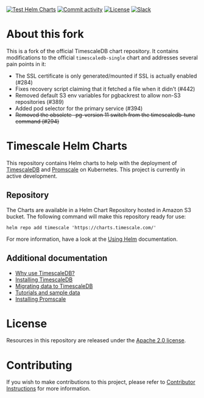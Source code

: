 [![Test Helm Charts](https://github.com/timescale/helm-charts/actions/workflows/tests.yml/badge.svg)](https://github.com/timescale/helm-charts/actions/workflows/tests.yml)
[![Commit activity](https://img.shields.io/github/commit-activity/m/timescale/helm-charts)](https://github.com/timescale/helm-charts/pulse/monthly)
[![License](https://img.shields.io/github/license/timescale/helm-charts)](https://github.com/timescale/helm-charts/blob/main/LICENSE)
[![Slack](https://img.shields.io/badge/chat-join%20slack-brightgreen.svg)](https://timescaledb.slack.com/)

# About this fork

This is a fork of the official TimescaleDB chart repository. It contains
modifications to the official `timescaledb-single` chart and addresses several pain points in
it:

* The SSL certificate is only generated/mounted if SSL is actually enabled (#284)
* Fixes recovery script claiming that it fetched a file when it didn't (#442)
* Removed default S3 env variables for pgbackrest to allow non-S3 repositories (#389)
* Added pod selector for the primary service (#394)
* ~~Removed the obsolete -pg-version 11 switch from the timescaledb-tune command (#294)~~

# Timescale Helm Charts

This repository contains Helm charts to help with the deployment of
[TimescaleDB](https://github.com/timescale/timescaledb/) and [Promscale](https://github.com/timescale/promscale) on Kubernetes. This
project is currently in active development.

## Repository

The Charts are available in a Helm Chart Repository hosted in Amazon S3 bucket.
The following command will make this repository ready for use:
```
helm repo add timescale 'https://charts.timescale.com/'
```
For more information, have a look at the [Using Helm](https://helm.sh/docs/intro/using_helm/#helm-repo-working-with-repositories) documentation.

## Additional documentation

- [Why use TimescaleDB?](https://docs.timescale.com/introduction)
- [Installing TimescaleDB](https://docs.timescale.com/getting-started/installation)
- [Migrating data to TimescaleDB](https://docs.timescale.com/getting-started/migrating-data)
- [Tutorials and sample data](https://docs.timescale.com/tutorials)
- [Installing Promscale](https://docs.timescale.com/promscale/latest/installation/kubernetes/)

# License

Resources in this repository are released under the [Apache 2.0 license](LICENSE).

# Contributing

If you wish to make contributions to this project, please refer to [Contributor Instructions](CONTRIBUTING.md) for more information.
